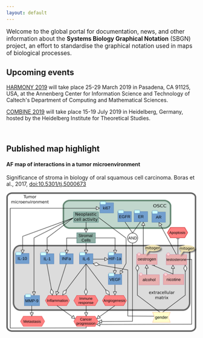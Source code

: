 ```yaml
---
layout: default
---
```


<p style="font-size:110%;">Welcome to the global portal for documentation, news, and other information about the <strong>Systems Biology Graphical Notation</strong> (SBGN) project, an effort to standardise the graphical notation used in maps of biological processes.</p>

## Upcoming events 

[HARMONY 2019](http://co.mbine.org/events/HARMONY_2019) will take place 25-29 March 2019 in Pasadena, CA 91125, USA, at the Annenberg Center for Information Science and Technology of Caltech's Department of Computing and Mathematical Sciences.  

[COMBINE 2019](http://co.mbine.org/events/COMBINE_2019) will take place 15-19 July 2019 in Heidelberg, Germany, hosted by the Heidelberg Institute for Theoretical Studies.

<br />

## Published map highlight

#### AF map of interactions in a tumor microenvironment

Significance of stroma in biology of oral squamous cell carcinoma. Boras et al., 2017, [doi:10.5301/tj.5000673](https://dx.doi.org/10.5301/tj.5000673)

![boras_activitynetwork](images/published_maps/boras_activitynetwork.png)
